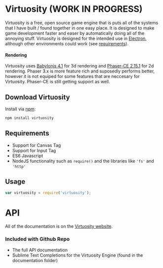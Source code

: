# Virtuosity (WORK IN PROGRESS)

Virtuosity is a free, open source game engine that is puts all of the systems that I have built / found together in one easy place. It is designed to make game development faster and easer by automatically doing all of the annoying stuff. Virtuosity is designed for the intended use in [Electron](https://www.electronjs.org/), although other environments could work (see [requirements](#requirements)). 

#### Rendering
Virtuosity uses [Babylonjs 4.1](https://www.npmjs.com/package/babylonjs) for 3d rendering and [Phaser-CE 2.15.1](https://www.npmjs.com/package/phaser-ce) for 2d rendering. Phaser 3.x is more feature rich and suposedly performs better, however it is not equiped for some features that are neccesary for Virtuosity. Phaser-CE is still getting support as well.

## Download Virtuosity

Install via [npm](https://www.npmjs.com):

```bash
npm install virtuosity
```

<a name="requirements"></a>

## Requirements

- Support for Canvas Tag
- Support for Input Tag
- ES6 Javascript
- NodeJS functionality such as ```require()``` and the libraries like ```'fs'``` and ```'http'```

<a name = "Usage"></a>

## Usage

```js
var virtuosity = require('virtuosity');
```




<a name="API"></a>
# API
All of the documentation is on the [Virtuosity website](https://virtuosity-engine.herokuapp.com/).



### Included with Github Repo
- The full API documentation
- Sublime Text Completions for the Virtuosity Engine (found in the documentation folder)